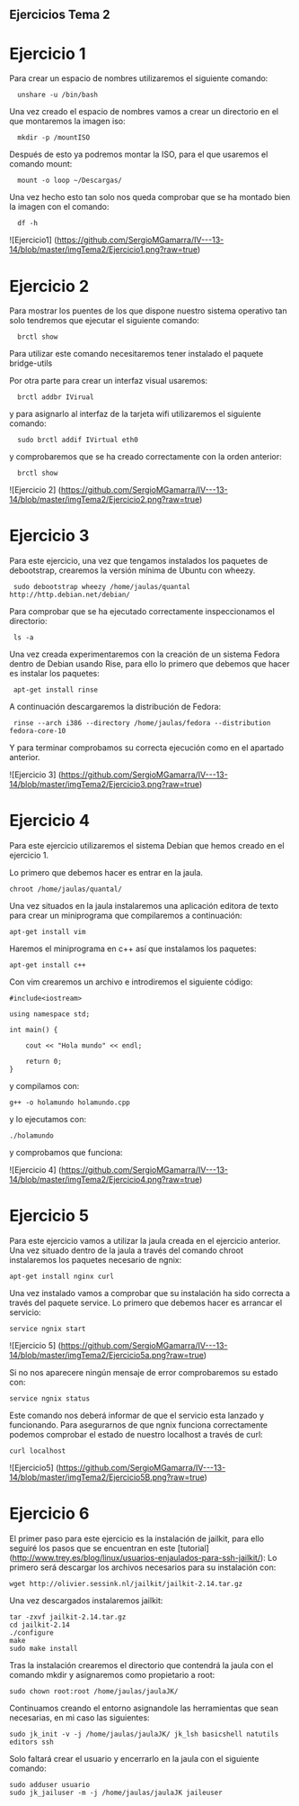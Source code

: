## Ejercicios Tema 2

# Ejercicio 1

Para crear un espacio de nombres utilizaremos el siguiente comando:
      
      unshare -u /bin/bash
  
Una vez creado el espacio de nombres vamos a crear un directorio en el que montaremos la imagen iso:
 
      mkdir -p /mountISO

Después de esto ya podremos montar la ISO, para el que usaremos el comando mount:
  
      mount -o loop ~/Descargas/
  
Una vez hecho esto tan solo nos queda comprobar que se ha montado bien la imagen con el comando:
 
      df -h
  
  ![Ejercicio1] (https://github.com/SergioMGamarra/IV---13-14/blob/master/imgTema2/Ejercicio1.png?raw=true)
  
# Ejercicio 2

Para mostrar los puentes de los que dispone nuestro sistema operativo tan solo tendremos que ejecutar el siguiente comando:
 
      brctl show

Para utilizar este comando necesitaremos tener instalado el paquete bridge-utils


Por otra parte para crear un interfaz visual usaremos:

      brctl addbr IVirual
  
y para asignarlo al interfaz de la tarjeta wifi utilizaremos el siguiente comando:
  
      sudo brctl addif IVirtual eth0
  
y comprobaremos que se ha creado correctamente con la orden anterior: 
      
      brctl show
      
   ![Ejercicio 2] (https://github.com/SergioMGamarra/IV---13-14/blob/master/imgTema2/Ejercicio2.png?raw=true)
   
# Ejercicio 3
  
Para este ejercicio, una vez que tengamos instalados los paquetes de debootstrap, crearemos la versión mínima de Ubuntu con wheezy.

     sudo debootstrap wheezy /home/jaulas/quantal http://http.debian.net/debian/

Para comprobar que se ha ejecutado correctamente inspeccionamos el directorio:

     ls -a
     
Una vez creada experimentaremos con la creación de un sistema Fedora dentro de Debian usando Rise, para ello lo primero que debemos que hacer es instalar los paquetes:

     apt-get install rinse
     
A continuación descargaremos la distribución de Fedora:

     rinse --arch i386 --directory /home/jaulas/fedora --distribution fedora-core-10

Y para terminar comprobamos su correcta ejecución como en el apartado anterior.

   ![Ejercicio 3] (https://github.com/SergioMGamarra/IV---13-14/blob/master/imgTema2/Ejercicio3.png?raw=true)

# Ejercicio 4

Para este ejercicio utilizaremos el sistema Debian que hemos creado en el ejercicio 1.

Lo primero que debemos hacer es entrar en la jaula.

    chroot /home/jaulas/quantal/
    
Una vez situados en la jaula instalaremos una aplicación editora de texto para crear un miniprograma que compilaremos a continuación:

    apt-get install vim
    
Haremos el miniprograma en c++ así que instalamos los paquetes:

    apt-get install c++
    
Con vim crearemos un archivo e introdiremos el siguiente código:

    #include<iostream>

    using namespace std;
 
    int main() {
        
        cout << "Hola mundo" << endl;

        return 0;
    }
    
y compilamos con:

    g++ -o holamundo holamundo.cpp
    
y lo ejecutamos con:

    ./holamundo

y comprobamos que funciona:

   ![Ejercicio 4] (https://github.com/SergioMGamarra/IV---13-14/blob/master/imgTema2/Ejercicio4.png?raw=true)


# Ejercicio 5
 
Para este ejercicio vamos a utilizar la jaula creada en el ejercicio anterior.
Una vez situado dentro de la jaula a través del comando chroot instalaremos los paquetes necesario de ngnix:

    apt-get install nginx curl
   
Una vez instalado vamos a comprobar que su instalación ha sido correcta a través del paquete service. Lo primero que debemos hacer es arrancar el servicio:

    service ngnix start
    
![Ejercicio 5] (https://github.com/SergioMGamarra/IV---13-14/blob/master/imgTema2/Ejercicio5a.png?raw=true)
   
Si no nos aparecere ningún mensaje de error comprobaremos su estado con:

    service ngnix status
   
Este comando nos deberá informar de que el servicio esta lanzado y funcionando. Para asegurarnos de que ngnix funciona correctamente podemos comprobar el estado de nuestro localhost a través de curl:

    curl localhost
   
   ![Ejercicio5] (https://github.com/SergioMGamarra/IV---13-14/blob/master/imgTema2/Ejercicio5B.png?raw=true)
   
# Ejercicio 6

El primer paso para este ejercicio es la instalación de jailkit, para ello seguiré los pasos que se encuentran en este [tutorial] (http://www.trey.es/blog/linux/usuarios-enjaulados-para-ssh-jailkit/):
Lo primero será descargar los archivos necesarios para su instalación con:

    wget http://olivier.sessink.nl/jailkit/jailkit-2.14.tar.gz

Una vez descargados instalaremos jailkit:

    tar -zxvf jailkit-2.14.tar.gz
    cd jailkit-2.14
    ./configure
    make
    sudo make install

Tras la instalación crearemos el directorio que contendrá la jaula con el comando mkdir y asignaremos como propietario a root:

    sudo chown root:root /home/jaulas/jaulaJK/
   
Continuamos creando el entorno asignandole las herramientas que sean necesarias, en mi caso las siguientes:

    sudo jk_init -v -j /home/jaulas/jaulaJK/ jk_lsh basicshell natutils editors ssh

Solo faltará crear el usuario y encerrarlo en la jaula con el siguiente comando:

    sudo adduser usuario
    sudo jk_jailuser -m -j /home/jaulas/jaulaJK jaileuser
